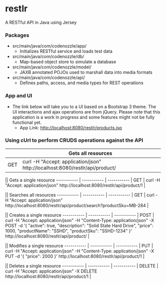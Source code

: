 # restlr
A RESTful API in Java using Jersey

### Packages
- src/main/java/com/codenozzle/app/
  - Initializes RESTful service and loads test data 
- src/main/java/com/codenozzle/db/
  - Map-based object store to simulate a database
- src/main/java/com/codenozzle/model/
  - JAXB annotated POJOs used to marshall data into media formats
- src/main/java/com/codenozzle/api/
  - Defines paths, access, and media types for REST operations

### App and UI
- The link below will take you to a UI based on a Bootstrap 3 theme. The UI interactions and ajax operations are from jQuery. Please note that this application is a work in progress and some features might not be fully functional yet.
  - App Link: [http://localhost:8080/restlr/products.jsp](http://localhost:8080/restlr/products.jsp)

### Using cUrl to perform CRUDS operations against the API
|| Gets all resources
| ----------- | ----------- |
| GET | curl -H "Accept: application/json" http://localhost:8080/restlr/api/product/ |

|| Gets a single resource
----------- | ----------- | -----------
| GET | curl -H "Accept: application/json" http://localhost:8080/restlr/api/product/1 |

|| Searches all resources
----------- | ----------- | -----------
| GET | curl -H "Accept: application/json" http://localhost:8080/restlr/api/product/search?productSku=MB-284 |

|| Creates a single resource
----------- | ----------- | -----------
| POST | curl -H "Accept: application/json" -H "Content-Type: application/json" -X POST -d '{ "active": true, "description": "Solid State Hard Drive", "price": 1000, "productName": "SSHD", "productSku": "SSHD-1234" }' http://localhost:8080/restlr/api/product/ |

|| Modifies a single resource
----------- | ----------- | -----------
| PUT | curl -H "Accept: application/json" -H "Content-Type: application/json" -X PUT -d '{ "price": 2000 }' http://localhost:8080/restlr/api/product/1 |

|| Deletes a single resource
----------- | ----------- | -----------
| DELETE | curl -H "Accept: application/json" -X DELETE http://localhost:8080/restlr/api/product/1 |
